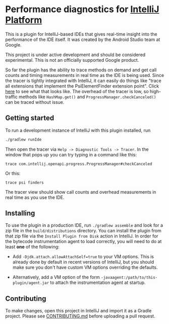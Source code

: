 Performance diagnostics for [IntelliJ Platform](https://www.jetbrains.com/opensource/idea/)
===
This is a plugin for IntelliJ-based IDEs that gives real-time insight into the performance
of the IDE itself. It was created by the Android Studio team at Google.

This project is under active development and should be considered experimental. This is not an
officially supported Google product.

So far the plugin has the ability to trace methods on demand and get call counts and timing
measurements in real time as the IDE is being used. Since the tracer is tightly integrated with
IntelliJ, it can easily do things like "trace all extensions that implement the PsiElementFinder
extension point". Click [here](http://services.google.com/fh/files/misc/trace-psi-finders.png)
to see what that looks like. The overhead of the tracer is low, so high-traffic methods like
`HashMap.get()` and `ProgressManager.checkCanceled()` can be traced without issue.

Getting started
---
To run a development instance of IntelliJ with this plugin installed, run
```bash
./gradlew runIde
```
Then open the tracer via `Help -> Diagnostic Tools -> Tracer`. In the window that pops up
you can try typing in a command like this:
```
trace com.intellij.openapi.progress.ProgressManager#checkCanceled
```
Or this:
```
trace psi finders
```
The tracer view should show call counts and overhead measurements in real time as you use the IDE.

Installing
---
To use the plugin in a production IDE, run `./gradlew assemble` and look for a zip file
in the `build/distributions` directory. You can install the plugin from that zip file via
the `Install Plugin from Disk` action in IntelliJ. In order for the bytecode instrumentation agent
to load correctly, you will need to do at least **one** of the following:

- Add `-Djdk.attach.allowAttachSelf=true` to your VM options. This is already done by default
  in recent versions of IntelliJ, but you should make sure you don't have custom VM options
  overriding the defaults.

- Alternatively, add a VM option of the form `-javaagent:/path/to/this-plugin/agent.jar`
  to attach the instrumentation agent at startup.

Contributing
---
To make changes, open this project in IntelliJ and import it as a Gradle project. Please
see [CONTRIBUTING.md](CONTRIBUTING.md) before uploading a pull request.
